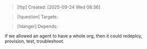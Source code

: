 
>[!tip] Created: [2025-09-24 Wed 08:36]

>[!question] Targets: 

>[!danger] Depends: 

if we allowed an agent to have a whole org, then it could redeploy, provision, test, troubleshoot.